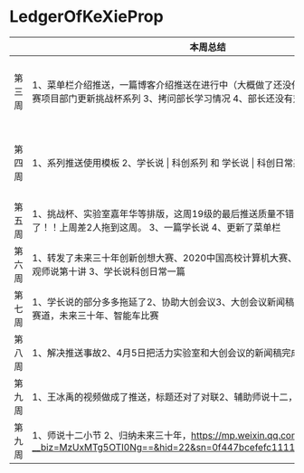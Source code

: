 # LedgerOfKeXieProp
|     | 本周总结                                                                             | 下周预告                                                                                                         |
|-----|----------------------------------------------------------------------------------|--------------------------------------------------------------------------------------------------------------|
| 第三周 | 1、菜单栏介绍推送，一篇博客介绍推送在进行中（大概做了还没仔细审查） 2、配合竞赛项目部门更新挑战杯系列 3、拷问部长学习情况 4、部长还没有对组内部员掌握清除 | 1、部长们本身不懈怠，但是在联络部员方面懈怠，需要指导。 2、继续 学长说系列，预计下周应该至少一篇 科创日常系列 3、国内防疫的方向变化，可以更改菜单栏的防疫栏（加入国外疫情速查、还有一些新的艺术作业歌曲、MV等） |
| 第四周 | 1、系列推送使用模板 2、学长说 \| 科创系列 和 学长说 \| 科创日常系列开始                                       | 1、部长们本身不懈怠，但是在联络部员方面懈怠，需要指导。 2、继续 学长说系列，预计下周应该至少一篇 科创日常系列 3、国内防疫的方向变化，可以更改菜单栏的防疫栏（加入国外疫情速查、还有一些新的艺术作业歌曲、MV等） |
| 第五周 | 1、挑战杯、实验室嘉年华等排版，这周19级的最后推送质量不错。 2、科创委员群齐了！！上周差2人拖到这周。 3、一篇学长说 4、更新了菜单栏           | 1、更新疫情速查板块 2、更一篇学长说：<https://extraordinarily\.github\.io/2018/01/10/rmq/> 3、codeforces                         |
| 第六周 | 1、转发了未来三十年创新创想大赛、2020中国高校计算机大赛、问鼎杯 2、让部长围观师说第十讲 3、学长说科创日常一篇                      | 1、要不要搬运一些抗疫歌曲、纪录片（感觉还没完事又不太好） 2、更一篇学长说科创日常                                                                   |
| 第七周 | 1、学长说的部分多多拖延了2、协助大创会议3、大创会议新闻稿完成4、推送校长杯分赛道，未来三十年、智能车比赛| 1、解决推送事故 2、4月5日把活力实验室和大创会议的新闻稿完成                                                          |
| 第八周 | 1、解决推送事故2、4月5日把活力实验室和大创会议的新闻稿完成                      | 1、给部长提前提醒师说2、评论两个部员的推送                                                                  |
| 第九周 | 1、王冰禹的视频做成了推送，标题还对了对联2、辅助师说十二，师说十三                      | 1、师说十二小节                                                                   |
| 第九周 | 1、师说十二小节 2、归纳未来三十年，<https://mp.weixin.qq.com/mp/homepage?__biz=MzUxMTg5OTI0Ng==&hid=22&sn=0f447bcefefc11115d457a108a9c1f1b> | 1、搞一个学长说介绍英文论文撰写                                                                   |

